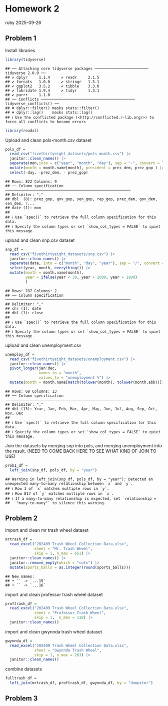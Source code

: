 Homework 2
================
ruby
2025-09-26

## Problem 1

Install libraries

``` r
library(tidyverse)
```

    ## ── Attaching core tidyverse packages ──────────────────────── tidyverse 2.0.0 ──
    ## ✔ dplyr     1.1.4     ✔ readr     2.1.5
    ## ✔ forcats   1.0.0     ✔ stringr   1.5.1
    ## ✔ ggplot2   3.5.2     ✔ tibble    3.3.0
    ## ✔ lubridate 1.9.4     ✔ tidyr     1.3.1
    ## ✔ purrr     1.1.0     
    ## ── Conflicts ────────────────────────────────────────── tidyverse_conflicts() ──
    ## ✖ dplyr::filter() masks stats::filter()
    ## ✖ dplyr::lag()    masks stats::lag()
    ## ℹ Use the conflicted package (<http://conflicted.r-lib.org/>) to force all conflicts to become errors

``` r
library(readxl)
```

Upload and clean pols-month.csv dataset

``` r
pols_df = 
  read_csv("fivethirtyeight_datasets/pols-month.csv") |> 
  janitor::clean_names() |> 
  separate(mon,into = c("year", "month", "day"), sep = "-", convert = TRUE) |> 
  mutate(month = month.name[month], president = prez_dem, prez_gop ) |>   
  select(-day, -prez_dem, - prez_gop)
```

    ## Rows: 822 Columns: 9
    ## ── Column specification ────────────────────────────────────────────────────────
    ## Delimiter: ","
    ## dbl  (8): prez_gop, gov_gop, sen_gop, rep_gop, prez_dem, gov_dem, sen_dem, r...
    ## date (1): mon
    ## 
    ## ℹ Use `spec()` to retrieve the full column specification for this data.
    ## ℹ Specify the column types or set `show_col_types = FALSE` to quiet this message.

upload and clean snp.csv dataset

``` r
snp_df = 
  read_csv("fivethirtyeight_datasets/snp.csv") |> 
  janitor::clean_names() |> 
  separate(date, into = c("month", "day", "year"), sep = "/", convert = TRUE) |>
  select(year, month, everything()) |> 
  mutate(month = month.name[month], 
         year = ifelse(year < 30, year + 2000, year + 1900)
         )
```

    ## Rows: 787 Columns: 2
    ## ── Column specification ────────────────────────────────────────────────────────
    ## Delimiter: ","
    ## chr (1): date
    ## dbl (1): close
    ## 
    ## ℹ Use `spec()` to retrieve the full column specification for this data.
    ## ℹ Specify the column types or set `show_col_types = FALSE` to quiet this message.

upload and clean unemployment.csv

``` r
unemploy_df = 
  read_csv("fivethirtyeight_datasets/unemployment.csv") |> 
  janitor::clean_names() |> 
  pivot_longer(jan:dec, 
               names_to = "month", 
               values_to = "unemployment %") |> 
  mutate(month = month.name[match(tolower(month), tolower(month.abb))])
```

    ## Rows: 68 Columns: 13
    ## ── Column specification ────────────────────────────────────────────────────────
    ## Delimiter: ","
    ## dbl (13): Year, Jan, Feb, Mar, Apr, May, Jun, Jul, Aug, Sep, Oct, Nov, Dec
    ## 
    ## ℹ Use `spec()` to retrieve the full column specification for this data.
    ## ℹ Specify the column types or set `show_col_types = FALSE` to quiet this message.

Join the datasets by merging snp into pols, and merging unemployment
into the result. (NEED TO COME BACK HERE TO SEE WHAT KIND OF JOIN TO
USE)

``` r
prob1_df =
  left_join(snp_df, pols_df, by = "year")
```

    ## Warning in left_join(snp_df, pols_df, by = "year"): Detected an unexpected many-to-many relationship between `x` and `y`.
    ## ℹ Row 1 of `x` matches multiple rows in `y`.
    ## ℹ Row 817 of `y` matches multiple rows in `x`.
    ## ℹ If a many-to-many relationship is expected, set `relationship =
    ##   "many-to-many"` to silence this warning.

## Problem 2

import and clean mr trash wheel dataset

``` r
mrtrash_df = 
  read_excel("202409 Trash Wheel Collection Data.xlsx", 
             sheet = "Mr. Trash Wheel", 
             skip = 1, n_max = 651) |> 
  janitor::clean_names() |>  
  janitor::remove_empty(which = "cols") |> 
  mutate(sports_balls = as.integer(round(sports_balls)))
```

    ## New names:
    ## • `` -> `...15`
    ## • `` -> `...16`

import and clean professor trash wheel dataset

``` r
proftrash_df = 
  read_excel("202409 Trash Wheel Collection Data.xlsx", 
             sheet = "Professor Trash Wheel", 
             skip = 1,  n_max = 118) |> 
  janitor::clean_names()
```

import and clean gwynnda trash wheel dataset

``` r
gwynnda_df = 
  read_excel("202409 Trash Wheel Collection Data.xlsx", 
             sheet = "Gwynnda Trash Wheel", 
             skip = 1, n_max = 263) |> 
  janitor::clean_names()
```

combine datasets

``` r
fulltrash_df = 
  left_join(mrtrash_df, proftrash_df, gwynnda_df, by = "dumpster")
```

## Problem 3
